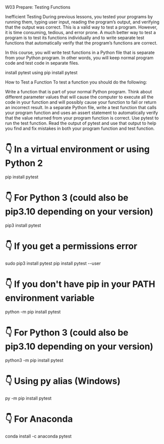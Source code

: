 W03 Prepare: Testing Functions


Inefficient Testing
During previous lessons, you tested your programs by running them, typing user input, reading the program’s output, and verifying that the output was correct. This is a valid way to test a program. However, it is time consuming, tedious, and error prone. A much better way to test a program is to test its functions individually and to write separate test functions that automatically verify that the program’s functions are correct.

In this course, you will write test functions in a Python file that is separate from your Python program. In other words, you will keep normal program code and test code in separate files.

install pytest using pip install pytest



How to Test a Function
To test a function you should do the following:

Write a function that is part of your normal Python program.
Think about different parameter values that will cause the computer to execute all the code in your function and will possibly cause your function to fail or return an incorrect result.
In a separate Python file, write a test function that calls your program function and uses an assert statement to automatically verify that the value returned from your program function is correct.
Use pytest to run the test function.
Read the output of pytest and use that output to help you find and fix mistakes in both your program function and test function.


# 👇️ In a virtual environment or using Python 2
pip install pytest

# 👇️ For Python 3 (could also be pip3.10 depending on your version)
pip3 install pytest

# 👇️ If you get a permissions error
sudo pip3 install pytest
pip install pytest --user

# 👇️ If you don't have pip in your PATH environment variable
python -m pip install pytest

# 👇️ For Python 3 (could also be pip3.10 depending on your version)
python3 -m pip install pytest

# 👇️ Using py alias (Windows)
py -m pip install pytest

# 👇️ For Anaconda
conda install -c anaconda pytest